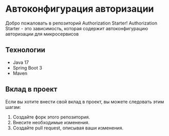 # Автоконфигурация авторизации

Добро пожаловать в репозиторий Authorization Starter! Authorization Starter - это зависимость, которая содержит
автоконфигурацию авторизации для микросервисов

## Технологии

- Java 17
- Spring Boot 3
- Maven

## Вклад в проект

Если вы хотите внести свой вклад в проект, вы можете следовать этим шагам:

1. Создайте форк этого репозитория.
2. Внесите необходимые изменения.
3. Создайте pull request, описывая ваши изменения.